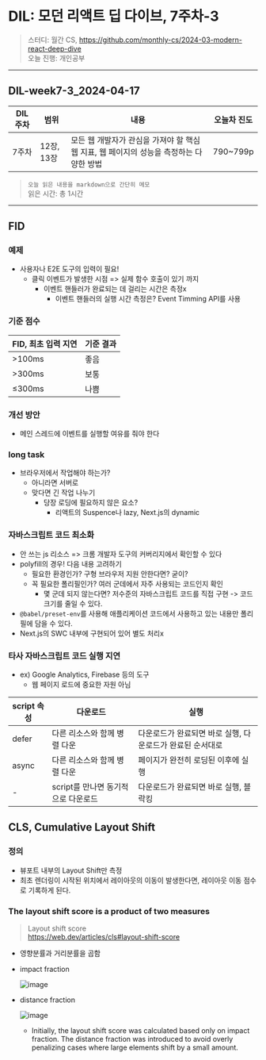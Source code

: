 # DIL: 모던 리액트 딥 다이브, 7주차-3

> 스터디: 월간 CS, https://github.com/monthly-cs/2024-03-modern-react-deep-dive  
> 오늘 진행: 개인공부

---

## DIL-week7-3_2024-04-17

| DIL 주차 | 범위       | 내용                                                                                    | 오늘차 진도 |
| -------- | ---------- | --------------------------------------------------------------------------------------- | ----------- |
| 7주차    | 12장, 13장 | 모든 웹 개발자가 관심을 가져야 할 핵심 웹 지표, 웹 페이지의 성능을 측정하는 다양한 방법 | 790~799p    |

> `오늘 읽은 내용을 markdown으로 간단히 메모`  
> 읽은 시간: 총 1시간

---

## FID

### 예제

- 사용자나 E2E 도구의 입력이 필요!
  - 클릭 이벤트가 발생한 시점 => 실제 함수 호출이 있기 까지
    - 이벤트 핸들러가 완료되는 데 걸리는 시간은 측정x
      - 이벤트 핸들러의 실행 시간 측정은? Event Timming API를 사용

### 기준 점수

| FID, 최초 입력 지연 | 기준 결과 |
| ------------------- | --------- |
| >100ms              | 좋음      |
| >300ms              | 보통      |
| ≤300ms              | 나쁨      |

### 개선 방안

- 메인 스레드에 이벤트를 실행할 여유를 줘야 한다

### long task

- 브라우저에서 작업해야 하는가?
  - 아니라면 서버로
  - 맞다면 긴 작업 나누기
    - 당장 로딩에 필요하지 않은 요소?
      - 리액트의 Suspence나 lazy, Next.js의 dynamic

### 자바스크립트 코드 최소화

- 안 쓰는 js 리소스 => 크롬 개발자 도구의 커버리지에서 확인할 수 있다
- polyfill의 경우! 다음 내용 고려하기
  - 필요한 환경인가? 구형 브라우저 지원 안한다면? 굳이?
  - 꼭 필요한 폴리필인가? 여러 군데에서 자주 사용되는 코드인지 확인
    - 몇 군데 되지 않는다면? 저수준의 자바스크립트 코드를 직접 구현 -> 코드 크기를 줄일 수 있다.
- `@babel/preset-env`를 사용해 애플리케이션 코드에서 사용하고 있는 내용만 폴리필에 담을 수 있다.
- Next.js의 SWC 내부에 구현되어 있어 별도 처리x

### 타사 자바스크립트 코드 실행 지연

- ex) Google Analytics, Firebase 등의 도구
  - 웹 페이지 로드에 중요한 자원 아님

| script 속성 | 다운로드                            | 실행                                                      |
| ----------- | ----------------------------------- | --------------------------------------------------------- |
| defer       | 다른 리소스와 함께 병렬 다운        | 다운로드가 완료되면 바로 실행, 다운로드가 완료된 순서대로 |
| async       | 다른 리소스와 함께 병렬 다운        | 페이지가 완전히 로딩된 이후에 실행                        |
| -           | script를 만나면 동기적으로 다운로드 | 다운로드가 완료되면 바로 실행, 블락킹                     |

## CLS, Cumulative Layout Shift

### 정의

- 뷰포트 내부의 Layout Shift만 측정
- 최초 렌더링이 시작된 위치에서 레이아웃의 이동이 발생한다면, 레이아웃 이동 점수로 기록하게 된다.

### The layout shift score is a product of two measures

> Layout shift score  
> https://web.dev/articles/cls#layout-shift-score

- 영향분률과 거리분률을 곱함
- impact fraction

  ![image](https://github.com/dusunax/javascript/assets/94776135/bb39b135-a158-478c-8366-1a085bcc9b38)

- distance fraction

  ![image](https://github.com/dusunax/javascript/assets/94776135/e983f467-0fdc-4d63-b89f-88163f5270a7)

  - Initially, the layout shift score was calculated based only on impact fraction. The distance fraction was introduced to avoid overly penalizing cases where large elements shift by a small amount.
